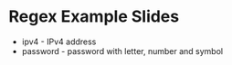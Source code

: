 # Regex Example Slides


 * ipv4 - IPv4 address
 * password - password with letter, number and symbol
